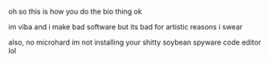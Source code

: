 oh so this is how you do the bio thing ok

im viba and i make bad software but its bad for artistic reasons i swear

also, no microhard im not installing your shitty soybean spyware code editor lol
